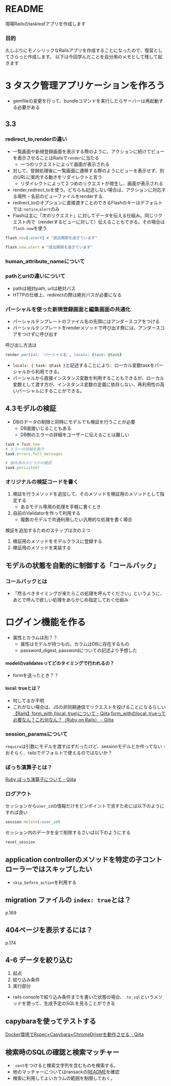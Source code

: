 # README
現場Railsのtaskleafアプリを作成します

### 目的
久しぶりにモノシリックなRailsアプリを作成することになったので、復習としてさらっと作成します。
以下は今回学んだことを自分用のメモとして残して起きます

# 3 タスク管理アプリケーションを作ろう
- gemfileの変更を行って、bundleコマンドを実行したらサーバーは再起動する必要がある

## 3.3
### redirect_to,renderの違い
- 一覧画面や新規登録画面を表示する際のように、アクションに続けてビューを表示させることはRailsで`render`に当たる
	- 一つのリクエストによって画面が表示される
- 対して、登録処理後に一覧画面に遷移する際のようにビューを表示せず、別のURLに案内する動きをリダイレクトと言う
	- リダイレクトによって２つめのリクエストが発生し、画面が表示される
- render,redirect_toを使う。どちらも記述しない場合は、アクションに対応する場所・名前のビューファイルをrenderする.
- redirect_toのオプションに直接渡すことのできるFlashのキーはデフォルトでは`:notice`,`alert`のみ
- Flashは主に「次のリクエスト」に対してデータを伝える仕組み。同じリクエスト内で（renderするビューに対して）伝えることもできる。その場合は`flash.now`を使う

```ruby
flash.now[:alert] = "提出期限を過ぎています"
```
```ruby
flash.now.alert = "提出期限を過ぎています"
```

### human_attribute_nameについて

### pathとurlの違いについて
- pathは相対path, urlは絶対パス
- HTTPの仕様上、redirectの際は絶対パスが必要になる

### パーシャルを使った新規登録画面と編集画面の共通化
- パーシャルテンプレートのファイル名の先頭にはアンダースコアをつける
- パーシャルテンプレートをrenderメソッドで呼び出す際には、アンダースコアをつけずに呼び出す

呼び出し方法は
```ruby
render partial: 'パーシャル名', locals: {task: @task}
```
- `locals: { task: @task }`と記述することにより、ローカル変数taskをパーシャルから利用できる。
- パーシャルから直接インスタンス変数を利用することもできるが、ローカル変数として渡す方が、インスタンス変数の定義に依存しない、再利用性の高いパーシャルにすることができる。

## 4.3モデルの検証
- DBのデータの制限と同時にモデルでも検証を行うことが必要
  - DB直接いじることもある
  - DB側のエラーの詳細をユーザーに伝えることは難しい

```ruby
task = Task.new
# エラーの詳細を表示
task.errors.full_messages

# 保存済みかどうかの確認
task.persisted?
```

### オリジナルの検証コードを書く
1. 検証を行うメソッドを追加して、そのメソッドを検証用のメソッドとして指定する
	- あるモデル専用の処理を手軽に書くとき
2. 自前のValidatorを作って利用する
	- 複数のモデルで共通利用したい汎用的な処理を書く場合

検証を追加するためのステップは次の２つ
1. 検証用のメソッドをモデルクラスに登録する
2. 検証用のメソッドを実装する

## モデルの状態を自動的に制御する「コールバック」
### コールバックとは
- 「然るべきタイミングが来たらこの処理を呼んでください」というように、あとで呼んで欲しい処理をあらかじめ指定しておく仕組み

# ログイン機能を作る
- 属性とカラムは別？？
  - 属性はモデルが持つもの。カラムはDBに存在するもの
  - password_digest, passwordについての記述より予想した

#### modelのvalidatesってどのタイミングで行われるの？
  - formを送ったとき？？

#### local: trueとは？
  - 何してるか不明
  - これがない場合は、JSの非同期通信でリクエストを投げることになるらしい
  [【Rails】form_with (local: true)について - Qiita](https://qiita.com/hayulu/items/5bf26656d7433d406ede)
  [form_withのlocal: trueって必要なん？これ何なん？（Ruby on Rails） - Qiita](https://qiita.com/kakudaisuke/items/e032c7705db00e8081dc?utm_campaign=popular_items&utm_medium=feed&utm_source=popular_items)

### session_paramsについて
`require`は引数にモデルを渡すはずだったけど、sessionモデルとか作ってない
	- おそらく、railsでデフォルトで使えるのではないか？

### ぼっち演算子とは？
[Ruby ぼっち演算子について - Qiita](https://qiita.com/yoshi_4/items/e987b698c1978d248cfc)

### ログアウト
セッションから`user_id`の情報だけをピンポイントで消すためには以下のようにすれば良い
```ruby
session.delete(:user_id)
```

セッション内のデータを全て削除するさいは以下のようにする
```ruby
reset_session
```

## application controllerのメソッドを特定の子コントローラーではスキップしたい
- `skip_before_action`を利用する

## migration ファイルの `index: true`とは？
p.169

## 404ページを表示するには？
p.174

## 4-6 データを絞り込む
1. 起点
2. 絞り込み条件
3. 実行部分

- rails consoleで絞り込み条件までを書いた状態の場合、　`to_sql`というメソッドを使って、生成予定のSQLを見ることができる

## capybaraを使ってテストする
[Docker環境でRspec×Capybara×ChromeDriverを動作させる - Qiita](https://qiita.com/ryohei_kh/items/2249c13d30648f50b9c8)

## 検索時のSQLの確認と検索マッチャー
- `_cont`をつけると検索文字列を含むものを検索する。
- 他のマッチャーについてはransackの[README](https://github.com/activerecord-hackery/ransack/blob/master/README.md)を確認
- 検索に利用してよいカラムの範囲を制限しておく。
